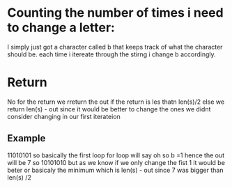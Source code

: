 # Counting the number of times i need to change a letter:
  I simply just got a character called b that keeps track of what the character should be. each time i itereate through the stirng i change b accordingly. 
  
  # Return
  No for the return we rreturn the out ​if the return is les thatn len(s)/2 else we return len(s) - out since it would be better to change the ones we didnt consider changing in our first iterateion

  ## Example
  11010101
  so basically the first loop for loop will say oh so b =1 hence the out will be 7 so 10101010 but as we know if we only change the fist 1 it would be beter or basicaly the minimum which is len(s) - out since 7 was bigger than len(s) /2
